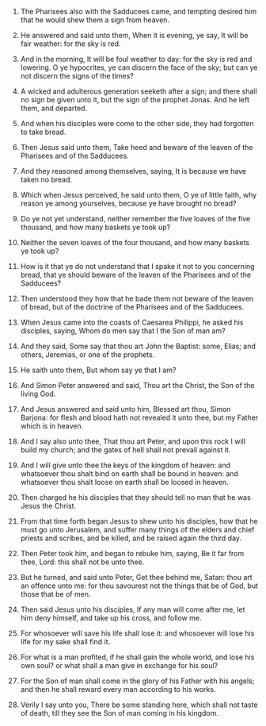 1. The Pharisees also with the Sadducees came, and tempting desired
him that he would shew them a sign from heaven.

2. He answered and said unto them, When it is evening, ye say, It
will be fair weather: for the sky is red.

3. And in the morning, It will be foul weather to day: for the sky
is red and lowering. O ye hypocrites, ye can discern the face of the
sky; but can ye not discern the signs of the times?

4. A wicked and
adulterous generation seeketh after a sign; and there shall no sign be
given unto it, but the sign of the prophet Jonas. And he left them,
and departed.

5. And when his disciples were come to the other side, they had
forgotten to take bread.

6. Then Jesus said unto them, Take heed and beware of the leaven of
the Pharisees and of the Sadducees.

7. And they reasoned among themselves, saying, It is because we have
taken no bread.

8. Which when Jesus perceived, he said unto them, O ye of little
faith, why reason ye among yourselves, because ye have brought no
bread?

9. Do ye not yet understand, neither remember the five
loaves of the five thousand, and how many baskets ye took up?

10. Neither the seven loaves of the four thousand, and how many baskets ye
took up?

11. How is it that ye do not understand that I spake it
not to you concerning bread, that ye should beware of the leaven of
the Pharisees and of the Sadducees?

12. Then understood they how
that he bade them not beware of the leaven of bread, but of the
doctrine of the Pharisees and of the Sadducees.

13. When Jesus came into the coasts of Caesarea Philippi, he asked
his disciples, saying, Whom do men say that I the Son of man am?

14. And they said, Some say that thou art John the Baptist: some,
Elias; and others, Jeremias, or one of the prophets.

15. He saith unto them, But whom say ye that I am?

16. And Simon
Peter answered and said, Thou art the Christ, the Son of the living
God.

17. And Jesus answered and said unto him, Blessed art thou, Simon
Barjona: for flesh and blood hath not revealed it unto thee, but my
Father which is in heaven.

18. And I say also unto thee, That thou art Peter, and upon this
rock I will build my church; and the gates of hell shall not prevail
against it.

19. And I will give unto thee the keys of the kingdom of heaven: and
whatsoever thou shalt bind on earth shall be bound in heaven: and
whatsoever thou shalt loose on earth shall be loosed in heaven.

20. Then charged he his disciples that they should tell no man that
he was Jesus the Christ.

21. From that time forth began Jesus to shew unto his disciples, how
that he must go unto Jerusalem, and suffer many things of the elders
and chief priests and scribes, and be killed, and be raised again the
third day.

22. Then Peter took him, and began to rebuke him, saying, Be it far
from thee, Lord: this shall not be unto thee.

23. But he turned, and said unto Peter, Get thee behind me, Satan:
thou art an offence unto me: for thou savourest not the things that be
of God, but those that be of men.

24. Then said Jesus unto his disciples, If any man will come after
me, let him deny himself, and take up his cross, and follow me.

25. For whosoever will save his life shall lose it: and whosoever
will lose his life for my sake shall find it.

26. For what is a man profited, if he shall gain the whole world,
and lose his own soul? or what shall a man give in exchange for his
soul?

27. For the Son of man shall come in the glory of his Father
with his angels; and then he shall reward every man according to his
works.

28. Verily I say unto you, There be some standing here, which shall
not taste of death, till they see the Son of man coming in his
kingdom.